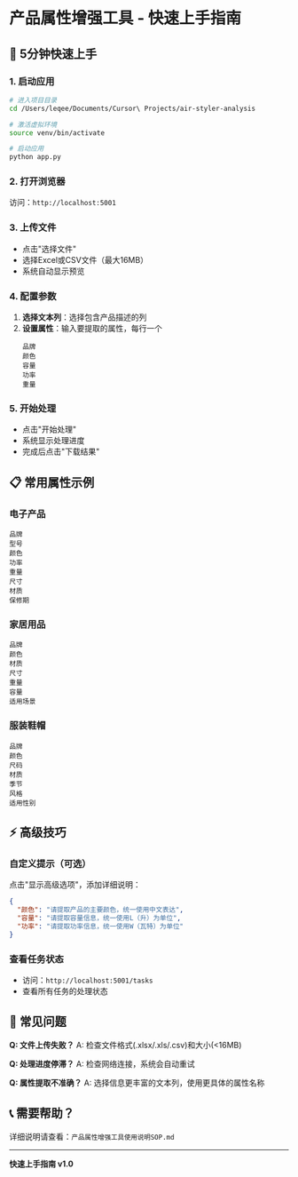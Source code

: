 # 产品属性增强工具 - 快速上手指南

## 🚀 5分钟快速上手

### 1. 启动应用
```bash
# 进入项目目录
cd /Users/leqee/Documents/Cursor\ Projects/air-styler-analysis

# 激活虚拟环境
source venv/bin/activate

# 启动应用
python app.py
```

### 2. 打开浏览器
访问：`http://localhost:5001`

### 3. 上传文件
- 点击"选择文件"
- 选择Excel或CSV文件（最大16MB）
- 系统自动显示预览

### 4. 配置参数
1. **选择文本列**：选择包含产品描述的列
2. **设置属性**：输入要提取的属性，每行一个
   ```
   品牌
   颜色
   容量
   功率
   重量
   ```

### 5. 开始处理
- 点击"开始处理"
- 系统显示处理进度
- 完成后点击"下载结果"

## 📋 常用属性示例

### 电子产品
```
品牌
型号
颜色
功率
重量
尺寸
材质
保修期
```

### 家居用品
```
品牌
颜色
材质
尺寸
重量
容量
适用场景
```

### 服装鞋帽
```
品牌
颜色
尺码
材质
季节
风格
适用性别
```

## ⚡ 高级技巧

### 自定义提示（可选）
点击"显示高级选项"，添加详细说明：
```json
{
  "颜色": "请提取产品的主要颜色，统一使用中文表达",
  "容量": "请提取容量信息，统一使用L（升）为单位",
  "功率": "请提取功率信息，统一使用W（瓦特）为单位"
}
```

### 查看任务状态
- 访问：`http://localhost:5001/tasks`
- 查看所有任务的处理状态

## 🔧 常见问题

**Q: 文件上传失败？**
A: 检查文件格式(.xlsx/.xls/.csv)和大小(<16MB)

**Q: 处理进度停滞？**
A: 检查网络连接，系统会自动重试

**Q: 属性提取不准确？**
A: 选择信息更丰富的文本列，使用更具体的属性名称

## 📞 需要帮助？

详细说明请查看：`产品属性增强工具使用说明SOP.md`

---
**快速上手指南 v1.0** 